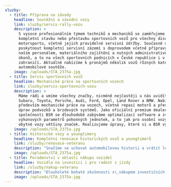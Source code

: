```yaml
---
sluzby:
  - title: Příprava na závody
    headline: Soutěžní a závodní vozy
    link: sluzby/servis-rally-vozu
    description: >
      S vysoce profesionálním týmem techniků a mechaniků se zaměřujeme na
      kompletní stavbu nebo přestavbu sportovních vozů pro všechny disciplíny
      motorsportu, včetně jejich pravidelné servisní údržby. Současně dokážeme
      poskytnout kompletní servisní zázemí s doprovodem včetně přípravy vozů
      naším personálem, materiálního zajištění a nutných administrativních
      úkonů, a to na všech sportovních podnicích v České republice i v
      zahraničí. Aktuálně nabízíme k pronájmů několik vozů různých kategorií pro
      automobilové soutěže.
    image: /uploads/STA_2375a.jpg
  - title: Servis sportovních vozů
    headline: Mechanické práce na sportovních vozech
    link: sluzby/servis-sportovnich-vozu
    description: >
      Máme rádi a umíme všechny značky, nicméně nejčastěji u nás uvidíte vozy
      Subaru, Toyota, Porsche, Audi, Ford, Opel, Land Rover a BMW. Nabízíme
      především mechanické práce na vozech, včetně repasí motorů a převodovek,
      úprav podvozků a brzdových systémů. Jako oficiální premium dealer
      společnosti BSR se dlouhodobě zabýváme optimalizací software a zvyšováním
      výkonových parametrů pohonných jednotek, a to jak pro osobní vozy, tak i
      obytné vozy většiny značek. Realizujeme úpravy, které si u BSR vyberete.
    image: /uploads/STA_2375a.jpg
  - title: Historické vozy a youngtimery
    headline: Kompletní renovace historických vozů a youngtimerů
    link: /sluzby/renovace-veteranu
    description: "Snažíme se uchovat automobilovou historii a vrátit lesk unikátním vozům, které potěšily minulé generace jejich majitelů. Neděláme rozdíl mezi limuzínou, kabrioletem či sportovním vozem. Cenné vozy našich klientů kompletně rozebereme dle potřeby a přání klienta a jednotlivé části poté prochází pod našima rukama kompletní renovací a repasí s\_cílem zachovat prvky jejich původní originality. V\_této oblasti spolupracujeme s\_prověřenými externími dodavateli z\_odpovídajících oborů, jako je čalounictví, elektroinstalace a další. Jinými slovy vracíme vašim veteránům život!\n"
    image: /uploads/STA_2375a.jpg
  - title: Poradenství v oblasti nákupu vozidel
    headline: Vozidla na investici i pro radost z jízdy
    link: /sluzby/nakup-veteranu
    description: "Dlouholeté bohaté zkušenosti s\_nákupem investičních a sportovních vozů nám umožňují sdílet naše know-how s vážnými\_zájemci, pro které je vložení finančních prostředků do nákupu automobilů cestou k\_budoucímu ekonomickému profitu. I v této oblasti poskytujeme komplexní služby, tedy od poradenství, přes vyhledání vhodného vozu ve spolupráci s\_lokálními partnery z mnoha evropských zemí až k\_jeho dovezení k\_budoucímu majiteli, to vše s\_vyřízením povinných administrativních formalit. Prověření původu i detailního stavu vozidla spolu s\_odborným odhadem ceny případné renovace je pro nás samozřejmostí!\n"
    image: /uploads/STA_2375a.jpg
---
```


